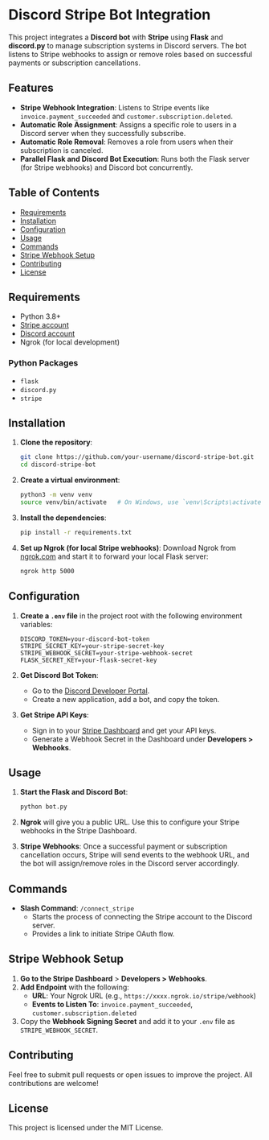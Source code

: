 
# Discord Stripe Bot Integration

This project integrates a **Discord bot** with **Stripe** using **Flask** and **discord.py** to manage subscription systems in Discord servers. The bot listens to Stripe webhooks to assign or remove roles based on successful payments or subscription cancellations.

## Features

- **Stripe Webhook Integration**: Listens to Stripe events like `invoice.payment_succeeded` and `customer.subscription.deleted`.
- **Automatic Role Assignment**: Assigns a specific role to users in a Discord server when they successfully subscribe.
- **Automatic Role Removal**: Removes a role from users when their subscription is canceled.
- **Parallel Flask and Discord Bot Execution**: Runs both the Flask server (for Stripe webhooks) and Discord bot concurrently.

## Table of Contents

- [Requirements](#requirements)
- [Installation](#installation)
- [Configuration](#configuration)
- [Usage](#usage)
- [Commands](#commands)
- [Stripe Webhook Setup](#stripe-webhook-setup)
- [Contributing](#contributing)
- [License](#license)

## Requirements

- Python 3.8+
- [Stripe account](https://stripe.com/)
- [Discord account](https://discord.com/)
- Ngrok (for local development)

### Python Packages

- `flask`
- `discord.py`
- `stripe`

## Installation

1. **Clone the repository**:
   ```bash
   git clone https://github.com/your-username/discord-stripe-bot.git
   cd discord-stripe-bot
   ```

2. **Create a virtual environment**:
   ```bash
   python3 -m venv venv
   source venv/bin/activate   # On Windows, use `venv\Scripts\activate`
   ```

3. **Install the dependencies**:
   ```bash
   pip install -r requirements.txt
   ```

4. **Set up Ngrok (for local Stripe webhooks)**:
   Download Ngrok from [ngrok.com](https://ngrok.com/) and start it to forward your local Flask server:
   ```bash
   ngrok http 5000
   ```

## Configuration

1. **Create a `.env` file** in the project root with the following environment variables:
   ```plaintext
   DISCORD_TOKEN=your-discord-bot-token
   STRIPE_SECRET_KEY=your-stripe-secret-key
   STRIPE_WEBHOOK_SECRET=your-stripe-webhook-secret
   FLASK_SECRET_KEY=your-flask-secret-key
   ```

2. **Get Discord Bot Token**:
   - Go to the [Discord Developer Portal](https://discord.com/developers/applications).
   - Create a new application, add a bot, and copy the token.

3. **Get Stripe API Keys**:
   - Sign in to your [Stripe Dashboard](https://dashboard.stripe.com/apikeys) and get your API keys.
   - Generate a Webhook Secret in the Dashboard under **Developers > Webhooks**.

## Usage

1. **Start the Flask and Discord Bot**:
   ```bash
   python bot.py
   ```

2. **Ngrok** will give you a public URL. Use this to configure your Stripe webhooks in the Stripe Dashboard.

3. **Stripe Webhooks**: Once a successful payment or subscription cancellation occurs, Stripe will send events to the webhook URL, and the bot will assign/remove roles in the Discord server accordingly.

## Commands

- **Slash Command**: `/connect_stripe`
   - Starts the process of connecting the Stripe account to the Discord server.
   - Provides a link to initiate Stripe OAuth flow.

## Stripe Webhook Setup

1. **Go to the Stripe Dashboard** > **Developers > Webhooks**.
2. **Add Endpoint** with the following:
   - **URL**: Your Ngrok URL (e.g., `https://xxxx.ngrok.io/stripe/webhook`)
   - **Events to Listen To**: `invoice.payment_succeeded`, `customer.subscription.deleted`
3. Copy the **Webhook Signing Secret** and add it to your `.env` file as `STRIPE_WEBHOOK_SECRET`.

## Contributing

Feel free to submit pull requests or open issues to improve the project. All contributions are welcome!

## License

This project is licensed under the MIT License.
